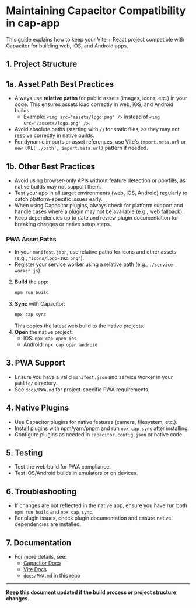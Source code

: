 # Maintaining Capacitor Compatibility in cap-app

This guide explains how to keep your Vite + React project compatible with Capacitor for building web, iOS, and Android apps.

## 1. Project Structure

## 1a. Asset Path Best Practices

- Always use **relative paths** for public assets (images, icons, etc.) in your code. This ensures assets load correctly in web, iOS, and Android builds.
  - Example: `<img src="assets/logo.png" />` instead of `<img src="/assets/logo.png" />`.
- Avoid absolute paths (starting with `/`) for static files, as they may not resolve correctly in native builds.
- For dynamic imports or asset references, use Vite's `import.meta.url` or `new URL('./path', import.meta.url)` pattern if needed.

## 1b. Other Best Practices

- Avoid using browser-only APIs without feature detection or polyfills, as native builds may not support them.
- Test your app in all target environments (web, iOS, Android) regularly to catch platform-specific issues early.
- When using Capacitor plugins, always check for platform support and handle cases where a plugin may not be available (e.g., web fallback).
- Keep dependencies up to date and review plugin documentation for breaking changes or native setup steps.

### PWA Asset Paths

- In your `manifest.json`, use relative paths for icons and other assets (e.g., `"icons/logo-192.png"`).
- Register your service worker using a relative path (e.g., `./service-worker.js`).

2. **Build** the app:
   ```sh
   npm run build
   ```
3. **Sync** with Capacitor:
   ```sh
   npx cap sync
   ```
   This copies the latest web build to the native projects.
4. **Open** the native project:
   - iOS: `npx cap open ios`
   - Android: `npx cap open android`

## 3. PWA Support

- Ensure you have a valid `manifest.json` and service worker in your `public/` directory.
- See `docs/PWA.md` for project-specific PWA requirements.

## 4. Native Plugins

- Use Capacitor plugins for native features (camera, filesystem, etc.).
- Install plugins with npm/yarn/pnpm and run `npx cap sync` after installing.
- Configure plugins as needed in `capacitor.config.json` or native code.

## 5. Testing

- Test the web build for PWA compliance.
- Test iOS/Android builds in emulators or on devices.

## 6. Troubleshooting

- If changes are not reflected in the native app, ensure you have run both `npm run build` and `npx cap sync`.
- For plugin issues, check plugin documentation and ensure native dependencies are installed.

## 7. Documentation

- For more details, see:
  - [Capacitor Docs](https://capacitorjs.com/docs)
  - [Vite Docs](https://vitejs.dev/)
  - `docs/PWA.md` in this repo

---

**Keep this document updated if the build process or project structure changes.**
